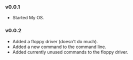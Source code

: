 ### v0.0.1
* Started My OS.

### v0.0.2
* Added a floppy driver (doesn't do much).
* Added a new command to the command line.
* Added currently unused commands to the floppy driver.
